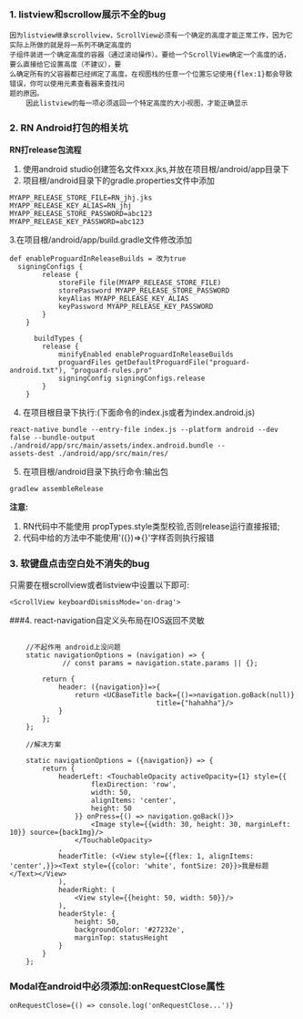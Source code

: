 ### 1. listview和scrollow展示不全的bug
```
因为listview继承scrollview，ScrollView必须有一个确定的高度才能正常工作，因为它实际上所做的就是将一系列不确定高度的
子组件装进一个确定高度的容器（通过滚动操作）。要给一个ScrollView确定一个高度的话，要么直接给它设置高度（不建议），要
么确定所有的父容器都已经绑定了高度。在视图栈的任意一个位置忘记使用{flex:1}都会导致错误，你可以使用元素查看器来查找问
题的原因。
    因此listview的每一项必须返回一个特定高度的大小视图，才能正确显示
```
### 2. RN Android打包的相关坑
 **RN打release包流程**
1. 使用android studio创建签名文件xxx.jks,并放在项目根/android/app目录下
2. 项目根/android目录下的gradle.properties文件中添加
```
MYAPP_RELEASE_STORE_FILE=RN_jhj.jks
MYAPP_RELEASE_KEY_ALIAS=RN_jhj
MYAPP_RELEASE_STORE_PASSWORD=abc123
MYAPP_RELEASE_KEY_PASSWORD=abc123
```
3.在项目根/android/app/build.gradle文件修改添加
```
def enableProguardInReleaseBuilds = 改为true
  signingConfigs {
        release {
            storeFile file(MYAPP_RELEASE_STORE_FILE)
            storePassword MYAPP_RELEASE_STORE_PASSWORD
            keyAlias MYAPP_RELEASE_KEY_ALIAS
            keyPassword MYAPP_RELEASE_KEY_PASSWORD
        }
    }
    
      buildTypes {
        release {
            minifyEnabled enableProguardInReleaseBuilds
            proguardFiles getDefaultProguardFile("proguard-android.txt"), "proguard-rules.pro"
            signingConfig signingConfigs.release
        }
    }
```
4. 在项目根目录下执行:(下面命令的index.js或者为index.android.js)

```
react-native bundle --entry-file index.js --platform android --dev false --bundle-output ./android/app/src/main/assets/index.android.bundle --
assets-dest ./android/app/src/main/res/

```
5. 在项目根/android目录下执行命令:输出包
```
gradlew assembleRelease

```
**注意:**
1. RN代码中不能使用 propTypes.style类型校验,否则release运行直接报错;
2. 代码中给的方法中不能使用'({})=>{}'字样否则执行报错
### 3. 软键盘点击空白处不消失的bug
只需要在根scrollview或者listview中设置以下即可:
```
<ScrollView keyboardDismissMode='on-drag'>
```
###4. react-navigation自定义头布局在IOS返回不灵敏
    
```
	
	//不起作用 android上没问题
	static navigationOptions = (navigation) => {  
       		 // const params = navigation.state.params || {};

        return {
            header: ({navigation})=>{
                return <UCBaseTitle back={()=>navigation.goBack(null)}
                                    title={"hahahha"}/>
            }
        };
    };

	//解决方案

	static navigationOptions = ({navigation}) => {
        return {
            headerLeft: <TouchableOpacity activeOpacity={1} style={{
                    flexDirection: 'row',
                    width: 50,
                    alignItems: 'center',
                    height: 50
                }} onPress={() => navigation.goBack()}>
                    <Image style={{width: 30, height: 30, marginLeft: 10}} source={backImg}/>
                </TouchableOpacity>
            ,
            headerTitle: (<View style={{flex: 1, alignItems: 'center',}}><Text style={{color: 'white', fontSize: 20}}>我是标题</Text></View>
            ),
            headerRight: (
                <View style={{height: 50, width: 50}}/>
            ),
            headerStyle: {
                height: 50,
                backgroundColor: '#27232e',
                marginTop: statusHeight
            }
        }
    };
```
### Modal在android中必须添加:onRequestClose属性
```
onRequestClose={() => console.log('onRequestClose...')}
```
    










